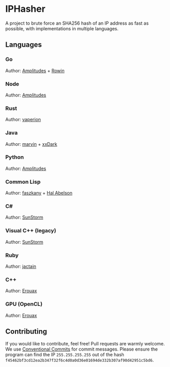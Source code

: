 # IPHasher

A project to brute force an SHA256 hash of an IP address as fast as possible, with implementations in multiple languages.

## Languages

### Go

Author: [Amplitudes](https://github.com/amplitudesxd) + [Rowin](https://github.com/GitRowin)

### Node

Author: [Amplitudes](https://github.com/amplitudesxd)

### Rust

Author: [vaperion](https://github.com/vaperion)

### Java

Author: [marvin](https://github.com/marvintheskid) + [xxDark](https://github.com/xxDark)

### Python

Author: [Amplitudes](https://github.com/amplitudesxd)

### Common Lisp

Author: [faszkany](https://github.com/faszkany) + [Hal Abelson](https://www.csail.mit.edu/person/hal-abelson)

### C#

Author: [SunStorm](https://github.com/MrExplode)

### Visual C++ (legacy)

Author: [SunStorm](https://github.com/MrExplode)

### Ruby

Author: [jactain](https://github.com/jactain)

### C++

Author: [Erouax](https://github.com/Erouax)

### GPU (OpenCL)

Author: [Erouax](https://github.com/Erouax)

## Contributing

If you would like to contribute, feel free! Pull requests are warmly welcome. We use [Conventional Commits](https://www.conventionalcommits.org/en/v1.0.0/) for commit messages.
Please ensure the program can find the IP `255.255.255.255` out of the hash `f45462bf3cd12ea2b347f32f6c4d0a0d36e01694de332b307af90d42951c5bd6`.
